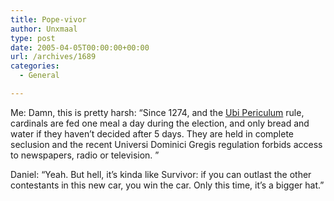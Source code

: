 ```yaml
---
title: Pope-vivor
author: Unxmaal
type: post
date: 2005-04-05T00:00:00+00:00
url: /archives/1689
categories:
  - General

---
```

Me: Damn, this is pretty harsh: &#8220;Since 1274, and the [Ubi Periculum][1] rule, cardinals are fed one meal a day during the election, and only bread and water if they haven&#8217;t decided after 5 days. They are held in complete seclusion and the recent Universi Dominici Gregis regulation forbids access to newspapers, radio or television. &#8221; 

Daniel: &#8220;Yeah. But hell, it&#8217;s kinda like Survivor: if you can outlast the other contestants in this new car, you win the car. Only this time, it&#8217;s a bigger hat.&#8221;

 [1]: http://www.ewtn.com/holysee/Interregnum/laws.asp